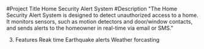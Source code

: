 
#Project Title
Home Security Alert System
#Description
"The Home Security Alert System is designed to detect unauthorized access to a home. It monitors sensors, such as motion detectors and door/window contacts, and sends alerts to the homeowner in real-time via email or SMS."

3. Features
Reak time Earthquake alerts
Weather forcasting
